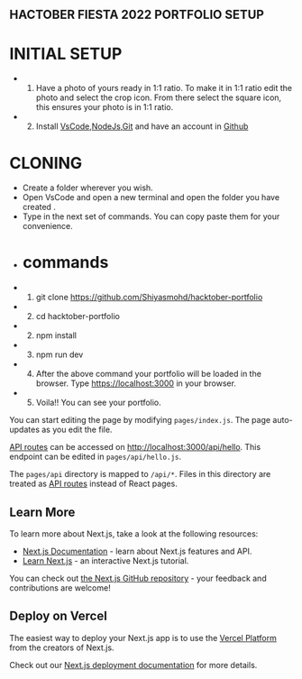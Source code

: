## HACTOBER FIESTA 2022 PORTFOLIO SETUP

# INITIAL SETUP
- 1. Have a photo of yours ready in 1:1 ratio. To make it in 1:1 ratio edit the photo and select the crop icon. From there select the square icon, this ensures your photo is in 1:1 ratio.
- 2. Install [VsCode](https://code.visualstudio.com/download),[NodeJs](https://nodejs.org/en/download/),[Git](https://git-scm.com/downloads) and have an account in [Github](https://github.com/)

# CLONING 
- Create a folder wherever you wish.
- Open VsCode and open a new terminal and open the folder you have created .
- Type in the next set of commands. You can copy paste them for your convenience.
- # commands
- 1. git clone https://github.com/Shiyasmohd/hacktober-portfolio
- 2. cd hacktober-portfolio
- 2. npm install
- 3. npm run dev
- 4. After the above command your portfolio will be loaded in the browser. Type [https://localhost:3000](https://localhost:3000) in your browser.
- 5. Voila!! You can see your portfolio.

You can start editing the page by modifying `pages/index.js`. The page auto-updates as you edit the file.

[API routes](https://nextjs.org/docs/api-routes/introduction) can be accessed on [http://localhost:3000/api/hello](http://localhost:3000/api/hello). This endpoint can be edited in `pages/api/hello.js`.

The `pages/api` directory is mapped to `/api/*`. Files in this directory are treated as [API routes](https://nextjs.org/docs/api-routes/introduction) instead of React pages.

## Learn More

To learn more about Next.js, take a look at the following resources:

- [Next.js Documentation](https://nextjs.org/docs) - learn about Next.js features and API.
- [Learn Next.js](https://nextjs.org/learn) - an interactive Next.js tutorial.

You can check out [the Next.js GitHub repository](https://github.com/vercel/next.js/) - your feedback and contributions are welcome!

## Deploy on Vercel

The easiest way to deploy your Next.js app is to use the [Vercel Platform](https://vercel.com/new?utm_medium=default-template&filter=next.js&utm_source=create-next-app&utm_campaign=create-next-app-readme) from the creators of Next.js.

Check out our [Next.js deployment documentation](https://nextjs.org/docs/deployment) for more details.
